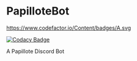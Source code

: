 # PapilloteBot

https://www.codefactor.io/Content/badges/A.svg

[![Codacy Badge](https://api.codacy.com/project/badge/Grade/2263a9dd8de44a55a0efea6d2ce16128)](https://www.codacy.com/app/arthurbambou/PapilloteBot?utm_source=github.com&amp;utm_medium=referral&amp;utm_content=arthurbambou/PapilloteBot&amp;utm_campaign=Badge_Grade)

A Papillote Discord Bot
